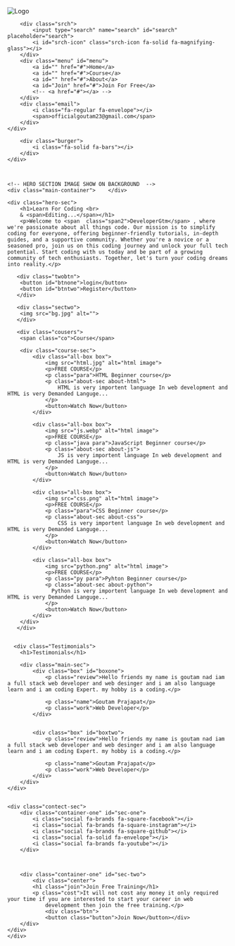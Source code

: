 <!DOCTYPE html>
<html lang="en">

<head>
    <meta charset="UTF-8">
    <meta name="viewport" content="width=device-width, initial-scale=1.0">
    <title>DeveloperGtm</title>
    <link rel="stylesheet" href="style.css">
    <link rel="preconnect" href="https://fonts.googleapis.com">
    <link rel="preconnect" href="https://fonts.gstatic.com" crossorigin>
    <link href="https://fonts.googleapis.com/css2?family=Poppins:wght@300&display=swap" rel="stylesheet">
    <link rel="stylesheet" href="https://cdnjs.cloudflare.com/ajax/libs/font-awesome/6.4.2/css/all.min.css"
        integrity="sha512-z3gLpd7yknf1YoNbCzqRKc4qyor8gaKU1qmn+CShxbuBusANI9QpRohGBreCFkKxLhei6S9CQXFEbbKuqLg0DA=="
        crossorigin="anonymous" referrerpolicy="no-referrer" />
        <link rel="preconnect" href="https://fonts.googleapis.com">
<link rel="preconnect" href="https://fonts.gstatic.com" crossorigin>
<link href="https://fonts.googleapis.com/css2?family=Roboto:wght@300&display=swap" rel="stylesheet">
<link rel="stylesheet" href="https://cdnjs.cloudflare.com/ajax/libs/font-awesome/6.4.2/css/all.min.css" integrity="sha512-z3gLpd7yknf1YoNbCzqRKc4qyor8gaKU1qmn+CShxbuBusANI9QpRohGBreCFkKxLhei6S9CQXFEbbKuqLg0DA==" crossorigin="anonymous" referrerpolicy="no-referrer" />
</head>

<body>
    <div class="navbar">
        <div class="menu-sec">
        <img src="logo.png" alt="Logo">

        <div class="srch">
            <input type="search" name="search" id="search" placeholder="search">
            <i id="srch-icon" class="srch-icon fa-solid fa-magnifying-glass"></i>
        </div>
        <div class="menu" id="menu">
            <a id="" href="#">Home</a>
            <a id="" href="#">Course</a>
            <a id="" href="#">About</a>
            <a id="Join" href="#">Join For Free</a>
            <!-- <a href="#"></a> -->
        </div>
        <div class="email">
            <i class="fa-regular fa-envelope"></i>
            <span>officialgoutam23@gmail.com</span>
        </div>
    </div>

        <div class="burger">
            <i class="fa-solid fa-bars"></i>
        </div>
    </div>

    
    
    <!-- HERO SECTION IMAGE SHOW ON BACKGROUND  -->
    <div class="main-container">    </div>

    <div class="hero-sec">
        <h1>Learn For Coding <br>
        & <span>Editing...</span></h1>
        <p>Welcome to <span  class="span2">DeveloperGtm</span> , where we're passionate about all things code. Our mission is to simplify coding for everyone, offering beginner-friendly tutorials, in-depth guides, and a supportive community. Whether you're a novice or a seasoned pro, join us on this coding journey and unlock your full tech potential. Start coding with us today and be part of a growing community of tech enthusiasts. Together, let's turn your coding dreams into reality.</p>

       <div class="twobtn">
        <button id="btnone">login</button>
        <button id="btntwo">Register</button>
       </div>

       <div class="sectwo">
        <img src="bg.jpg" alt="">
       </div>

       <div class="cousers">
        <span class="co">Course</span>

        <div class="course-sec">
            <div class="all-box box">
                <img src="html.jpg" alt="html image">
                <p>FREE COURSE</p>
                <p class="para">HTML Beginner course</p>
                <p class="about-sec about-html">
                    HTML is very importent language In web development and HTML is very Demanded Languge...
                </p>
                <button>Watch Now</button>
            </div>

            <div class="all-box box">
                <img src="js.webp" alt="html image">
                <p>FREE COURSE</p>
                <p class="java para">JavaScript Beginner course</p>
                <p class="about-sec about-js">
                    JS is very importent language In web development and HTML is very Demanded Languge...
                </p>
                <button>Watch Now</button>
            </div>

            <div class="all-box box">
                <img src="css.png" alt="html image">
                <p>FREE COURSE</p>
                <p class="para">CSS Beginner course</p>
                <p class="about-sec about-css">
                    CSS is very importent language In web development and HTML is very Demanded Languge...
                </p>
                <button>Watch Now</button>
            </div>

            <div class="all-box box">
                <img src="python.png" alt="html image">
                <p>FREE COURSE</p>
                <p class="py para">Pyhton Beginner course</p>
                <p class="about-sec about-python">
                  Python is very importent language In web development and HTML is very Demanded Languge...
                </p>
                <button>Watch Now</button>
            </div>
        </div>
       </div>


      <div class="Testimonials">
        <h1>Testimonials</h1>

        <div class="main-sec">
            <div class="box" id="boxone">
                <p class="review">Hello friends my name is goutam nad iam a full stack web developer and web desinger and i am also language learn and i am coding Expert. my hobby is a coding.</p>

                <p class="name">Goutam Prajapat</p>
                <p class="work">Web Developer</p>
            </div>
            
            
            <div class="box" id="boxtwo">
                <p class="review">Hello friends my name is goutam nad iam a full stack web developer and web desinger and i am also language learn and i am coding Expert. my hobby is a coding.</p>

                <p class="name">Goutam Prajapat</p>
                <p class="work">Web Developer</p>
            </div>
        </div>
    </div>


    <div class="contect-sec">
        <div class="container-one" id="sec-one">
            <i class="social fa-brands fa-square-facebook"></i>
            <i class="social fa-brands fa-square-instagram"></i>
            <i class="social fa-brands fa-square-github"></i>
            <i class="social fa-solid fa-envelope"></i>
            <i class="social fa-brands fa-youtube"></i>
        </div>



        <div class="container-one" id="sec-two">
            <div class="center">
            <h1 class="join">Join Free Training</h1>
            <p class="cost">It will not cost any money it only required your time if you are interested to start your career in web
                development then join the free training.</p>
                <div class="btn">
                <button class="button">Join Now</button></div>
        </div>
    </div>
    </div>

 
</body>
</html>
